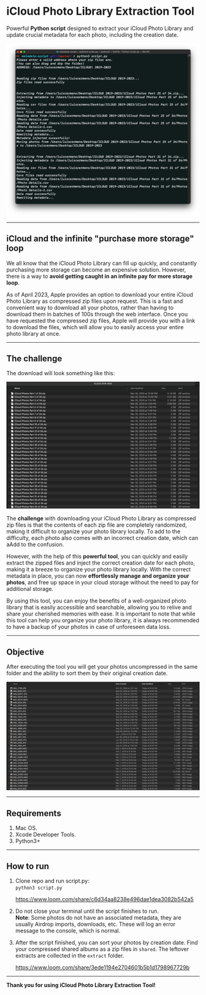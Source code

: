 # iCloud Photo Library Extraction Tool

Powerful **Python script** designed to extract your iCloud Photo Library and update crucial metadata for each photo, including the creation date.

![Terminal](terminal.png "Execution of the tool")

----

## iCloud and the infinite "purchase more storage" loop

We all know that the iCloud Photo Library can fill up quickly, and constantly purchasing more storage can become an expensive solution. However, there is a way to **avoid getting caught in an infinite pay for more storage loop**.

As of April 2023, Apple provides an option to download your entire iCloud Photo Library as compressed zip files upon request. This is a fast and convenient way to download all your photos, rather than having to download them in batches of 100s through the web interface. Once you have requested the compressed zip files, Apple will provide you with a link to download the files, which will allow you to easily access your entire photo library at once.

----

## The challenge

The download will look something like this:

![Zip files provided by apple](zips.png "Compressed data as provided by apple")

The **challenge** with downloading your iCloud Photo Library as compressed zip files is that the contents of each zip file are completely randomized, making it difficult to organize your photo library locally. To add to the difficulty, each photo also comes with an incorrect creation date, which can aAdd to the confusion.

However, with the help of this **powerful tool**, you can quickly and easily extract the zipped files and inject the correct creation date for each photo, making it a breeze to organize your photo library locally. With the correct metadata in place, you can now **effortlessly manage and organize your photos**, and free up space in your cloud storage without the need to pay for additional storage.

By using this tool, you can enjoy the benefits of a well-organized photo library that is easily accessible and searchable, allowing you to relive and share your cherished memories with ease. It is important to note that while this tool can help you organize your photo library, it is always recommended to have a backup of your photos in case of unforeseen data loss.

----

## Objective

After executing the tool you will get your photos uncompressed in the same folder and the ability to sort them by their original creation date.

![Zip files provided by apple](output.png "Photos sorted by creation date.")

----

## Requirements

1. Mac OS.
2. Xcode Developer Tools.
3. Python3+

----

## How to run

1. Clone repo and run script.py:  
```python3 script.py```

    https://www.loom.com/share/c6d34aa8238e496dae1dea3082b542a5

2. Do not close your terminal until the script finishes to run.  
      **Note**: Some photos do not have an associated metadata, they are usually Airdrop imports, downloads, etc. These will log an error message to the console, which is normal. 

3. After the script finished, you can sort your photos by creation date. Find your compressed shared albums as a zip files in `shared`. The leftover extracts are collected in the `extract` folder.

    https://www.loom.com/share/3ede1194e2704601b5b1d1798967729b


----


**Thank you for using iCloud Photo Library Extraction Tool!**